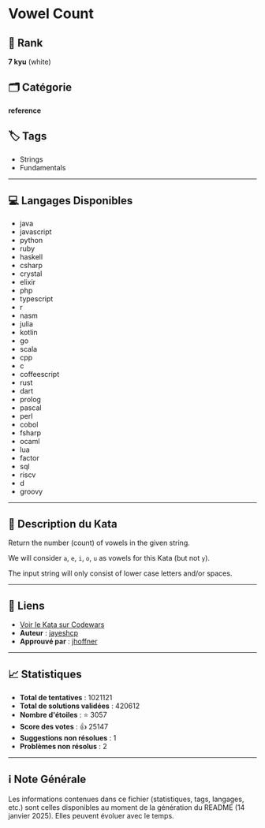 # Vowel Count

## 🏅 Rank
**7 kyu** (white)

## 🗂️ Catégorie
**reference**

## 🏷️ Tags
- Strings
- Fundamentals

---

## 💻 Langages Disponibles
- java
- javascript
- python
- ruby
- haskell
- csharp
- crystal
- elixir
- php
- typescript
- r
- nasm
- julia
- kotlin
- go
- scala
- cpp
- c
- coffeescript
- rust
- dart
- prolog
- pascal
- perl
- cobol
- fsharp
- ocaml
- lua
- factor
- sql
- riscv
- d
- groovy

---

## 📜 Description du Kata

Return the number (count) of vowels in the given string. 

We will consider `a`, `e`, `i`, `o`, `u` as vowels for this Kata (but not `y`).

The input string will only consist of lower case letters and/or spaces.


---

## 🔗 Liens
- [Voir le Kata sur Codewars](https://www.codewars.com/kata/54ff3102c1bad923760001f3)
- **Auteur** : [jayeshcp](https://www.codewars.com/users/jayeshcp)
- **Approuvé par** : [jhoffner](https://www.codewars.com/users/jhoffner)

---

## 📈 Statistiques
- **Total de tentatives** : 1021121
- **Total de solutions validées** : 420612
- **Nombre d'étoiles** : ⭐ 3057
- **Score des votes** : 👍 25147
- **Suggestions non résolues** : 1
- **Problèmes non résolus** : 2

---

## ℹ️ Note Générale
Les informations contenues dans ce fichier (statistiques, tags, langages, etc.) sont celles disponibles au moment de la génération du README (14 janvier 2025). Elles peuvent évoluer avec le temps.
